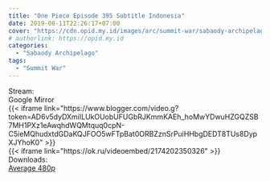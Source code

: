 ```yaml
---
title: "One Piece Episode 395 Subtitle Indonesia"
date: 2019-08-11T22:26:17+07:00
cover: "https://cdn.opid.my.id/images/arc/summit-war/sabaody-archipelago.webp" # Optional, cover
# authorlink: https://opid.my.id
categories:
  - "Sabaody Archipelago"
tags:
  - "Summit War"
---
```

<div class="ui menu violet borderless inverted">
  <div class="header item active">
        Stream:
    </div>
  <a class="active item" data-tab="google">
    <i class="google drive icon"></i> Google
  </a>
  <a class="item nounderline" data-tab="mirror">
    <i class="odnoklassniki icon"></i> Mirror
  </a>
</div>
<div class="ui bottom attached tab segment active" style="border:0 !important;" data-tab="google">
{{< iframe link="https://www.blogger.com/video.g?token=AD6v5dyDXmiILUkOUobUFUGbRJKmmKAEh_hoMwYDwuHZGQZSB7MH1PXz1eAwqhdWQMtquq0cpN-C5ieMQhudxtdGDaKQJFOO5wFTpBat0ORBZznSrPuiHHbgDEDT8TUs8DypXJYhoK0" >}}
</div>
<div class="ui bottom attached tab segment" style="border:0 !important;" data-tab="mirror">
{{< iframe link="https://ok.ru/videoembed/2174202350326" >}}
</div>
<div class="ui menu violet borderless inverted">
  <div class="header item active">
        Downloads:
    </div>
  <a class="item nounderline" href="https://ouo.io/srxs7v" target="_blank" rel="dofollow"><i class="google drive icon"></i>
    Average 480p</a>
</div>